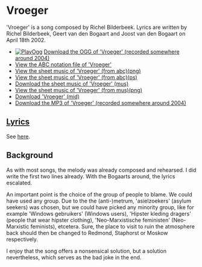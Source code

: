 # Vroeger

'Vroeger' is a song composed by Richel Bilderbeek.
Lyrics are written by Richel Bilderbeek, Geert van den Bogaart and
Joost van den Bogaart on April 18th 2002.

- [![PlayOgg](http://static.fsf.org/playogg/Play_ogg_80x15.png "I support PlayOgg!")](http://playogg.org)
  [Download the OGG of 'Vroeger' (recorded somewhere around 2004)](http://www.richelbilderbeek.nl/CD03_15Vroeger.ogg)
- [View the ABC notation file of 'Vroeger'](08_vroeger.abc)
- [View the sheet music of 'Vroeger' (from abc)(png)](08_vroeger.png)
- [View the sheet music of 'Vroeger' (from abc)(ps)](08_vroeger.ps)
- [Download the sheet music of 'Vroeger' (mus)](08_vroeger.mus)
- [View the sheet music of 'Vroeger' (from mus)(png)](08_vroeger_mus.png)
- [Download 'Vroeger' (mid)](http://www.richelbilderbeek.nl/SongVroeger.mid)
- [Download the MP3 of 'Vroeger' (recorded somewhere around 2004)](http://www.richelbilderbeek.nl/CD03_15Vroeger.mp3)

## [Lyrics](08_vroeger.txt)

See [here](08_vroeger.txt).

## Background

As with most songs, the melody was already composed and rehearsed.
I did write the first two lines already. With the Bogaarts around,
the lyrics escalated.

An important point is the choice of the group of people to blame.
We could have used any group. Due to the the (anti-)metrum,
'asielzoekers' (asylum seekers) was chosen, but we could have
picked any minority group, like for example 'Windows gebruikers' (Windows
users), 'Hipster kleding dragers' (people that wear hipster clothing),
'Neo-Marxistische feministen' (Neo-Marxistic feminists), etcetera.
Sure, the place to visit to ruin the atmosphere back should then be
changed to Redmond, Staphorst or Moskow respectively.

I enjoy that the song offers a nonsensical solution, but a solution
nevertheless, which serves as the bad joke in the end.
